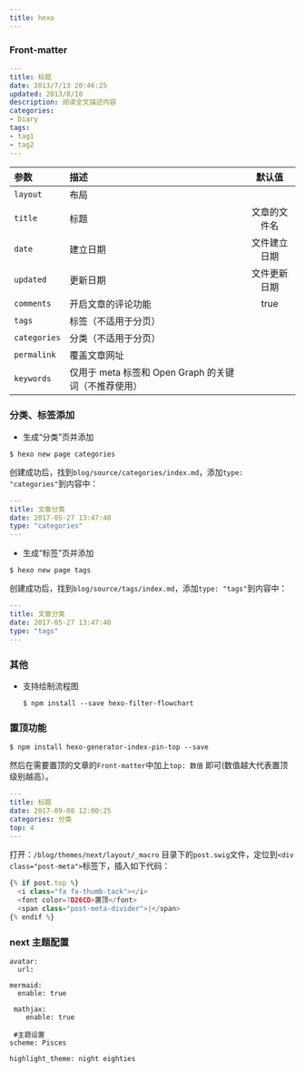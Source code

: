 ```yaml
---
title: hexo
---
```


###   Front-matter

```yaml
---
title: 标题
date: 2013/7/13 20:46:25
updated: 2013/8/18 
description: 阅读全文描述内容
categories:
- Diary
tags:
- tag1
- tag2
---
```



| 参数 | 描述 | 默认值 |
| :----------- | :------------ | :---------: |
| `layout`     | 布局             |              |
| `title`      | 标题           | 文章的文件名 |
| `date`       | 建立日期        | 文件建立日期 |
| `updated`    | 更新日期     | 文件更新日期 |
| `comments`   | 开启文章的评论功能            |     true     |
| `tags`       | 标签（不适用于分页） |              |
| `categories` | 分类（不适用于分页）|              |
| `permalink`  | 覆盖文章网址 |              |
| `keywords`   | 仅用于 meta 标签和 Open Graph 的关键词（不推荐使用） |    |



### 分类、标签添加

- 生成“分类”页并添加

```shell
$ hexo new page categories
```

创建成功后，找到`blog/source/categories/index.md`，添加`type: "categories"`到内容中：

```yaml
---
title: 文章分类
date: 2017-05-27 13:47:40
type: "categories"
---
```

- 生成“标签”页并添加

```shell
$ hexo new page tags
```

  创建成功后，找到`blog/source/tags/index.md`，添加`type: "tags"`到内容中：

```yaml
---
title: 文章分类
date: 2017-05-27 13:47:40
type: "tags"
---
```

### 其他
- 支持绘制流程图

  ```shell
  $ npm install --save hexo-filter-flowchart
  ```


### 置顶功能

```shell
$ npm install hexo-generator-index-pin-top --save
```

然后在需要置顶的文章的`Front-matter`中加上`top: 数值` 即可(数值越大代表置顶级别越高）。

```yaml
---
title: 标题
date: 2017-09-08 12:00:25
categories: 分类
top: 4
---
```

打开：`/blog/themes/next/layout/_macro` 目录下的`post.swig`文件，定位到`<div class="post-meta">`标签下，插入如下代码：

```javascript
{% if post.top %}
  <i class="fa fa-thumb-tack"></i>
  <font color=7D26CD>置顶</font>
  <span class="post-meta-divider">|</span>
{% endif %}
```

### next 主题配置

```
avatar:
  url: 

mermaid:
  enable: true
  
 mathjax:
    enable: true
    
 #主题设置   
scheme: Pisces  

highlight_theme: night eighties
```

